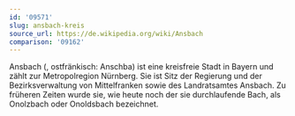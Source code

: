 ```yaml
---
id: '09571'
slug: ansbach-kreis
source_url: https://de.wikipedia.org/wiki/Ansbach
comparison: '09162'
---
```


Ansbach (, ostfränkisch: Anschba) ist eine kreisfreie Stadt in Bayern und zählt zur Metropolregion Nürnberg. Sie ist Sitz der Regierung und der Bezirksverwaltung von Mittelfranken sowie des Landratsamtes Ansbach. Zu früheren Zeiten wurde sie, wie heute noch der sie durchlaufende Bach, als Onolzbach oder Onoldsbach bezeichnet.
